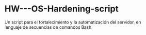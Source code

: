 # HW---OS-Hardening-script
Un script para el fortalecimiento y la automatización del servidor, en lenguaje de secuencias de comandos  Bash.
